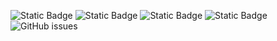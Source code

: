 ![Static Badge](https://img.shields.io/badge/blacklists-60-000000) ![Static Badge](https://img.shields.io/badge/blacklisted-2692336-cc0000) ![Static Badge](https://img.shields.io/badge/whitelisted-2244-00CC00) ![Static Badge](https://img.shields.io/badge/streaming_blacklist-28107-000000) ![GitHub issues](https://img.shields.io/github/issues/fabriziosalmi/blacklists)

